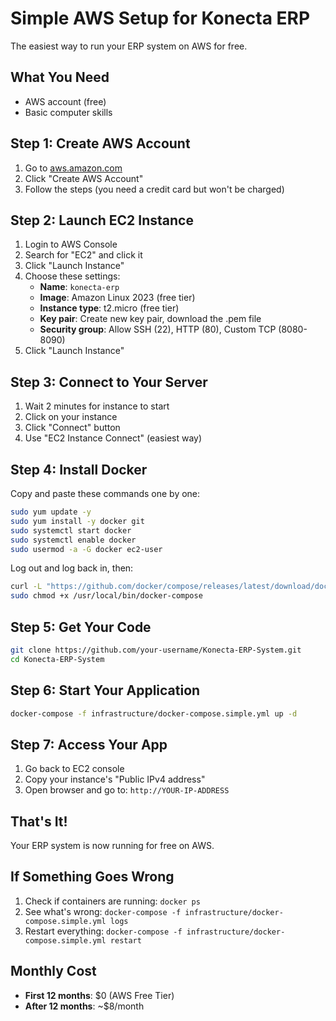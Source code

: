 # Simple AWS Setup for Konecta ERP

The easiest way to run your ERP system on AWS for free.

## What You Need
- AWS account (free)
- Basic computer skills

## Step 1: Create AWS Account
1. Go to [aws.amazon.com](https://aws.amazon.com)
2. Click "Create AWS Account"
3. Follow the steps (you need a credit card but won't be charged)

## Step 2: Launch EC2 Instance
1. Login to AWS Console
2. Search for "EC2" and click it
3. Click "Launch Instance"
4. Choose these settings:
   - **Name**: `konecta-erp`
   - **Image**: Amazon Linux 2023 (free tier)
   - **Instance type**: t2.micro (free tier)
   - **Key pair**: Create new key pair, download the .pem file
   - **Security group**: Allow SSH (22), HTTP (80), Custom TCP (8080-8090)
5. Click "Launch Instance"

## Step 3: Connect to Your Server
1. Wait 2 minutes for instance to start
2. Click on your instance
3. Click "Connect" button
4. Use "EC2 Instance Connect" (easiest way)

## Step 4: Install Docker
Copy and paste these commands one by one:

```bash
sudo yum update -y
sudo yum install -y docker git
sudo systemctl start docker
sudo systemctl enable docker
sudo usermod -a -G docker ec2-user
```

Log out and log back in, then:

```bash
curl -L "https://github.com/docker/compose/releases/latest/download/docker-compose-$(uname -s)-$(uname -m)" -o /usr/local/bin/docker-compose
sudo chmod +x /usr/local/bin/docker-compose
```

## Step 5: Get Your Code
```bash
git clone https://github.com/your-username/Konecta-ERP-System.git
cd Konecta-ERP-System
```

## Step 6: Start Your Application
```bash
docker-compose -f infrastructure/docker-compose.simple.yml up -d
```

## Step 7: Access Your App
1. Go back to EC2 console
2. Copy your instance's "Public IPv4 address"
3. Open browser and go to: `http://YOUR-IP-ADDRESS`

## That's It!
Your ERP system is now running for free on AWS.

## If Something Goes Wrong
1. Check if containers are running: `docker ps`
2. See what's wrong: `docker-compose -f infrastructure/docker-compose.simple.yml logs`
3. Restart everything: `docker-compose -f infrastructure/docker-compose.simple.yml restart`

## Monthly Cost
- **First 12 months**: $0 (AWS Free Tier)
- **After 12 months**: ~$8/month